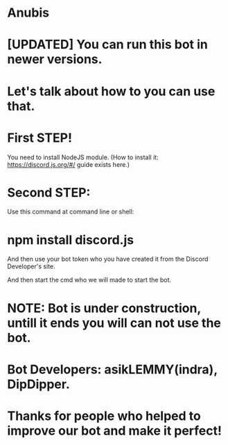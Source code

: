 # Anubis
# [UPDATED] You can run this bot in newer versions.


# Let's talk about how to you can use that.

# First STEP!

You need to install NodeJS module.
(How to install it: https://discord.js.org/#/ guide exists here.)

# Second STEP:

Use this command at command line or shell:
# npm install discord.js

And then use your bot token who you have created it from the Discord Developer's site.

And then start the  cmd who we will made to start the bot.

# NOTE: Bot is under construction, untill it ends you will can not use the bot.


# Bot Developers: asikLEMMY(indra), DipDipper.

# Thanks for people who helped to improve our bot and make it perfect!
